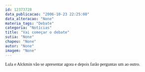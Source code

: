 ```yaml
---
id: 12373728
data_publicacao: "2006-10-23 22:25:00"
data_alteracao: "None"
materia_tags: "Debate"
categoria: "Notícias"
title: "Vai começar o debate"
sutia: "None"
chapeu: "None"
autor: "None"
imagem: "None"
---
```

<p><FONT face=Verdana>Lula e Alckmin vão se apresentar agora e depois farão perguntas um ao outro.</FONT> </p>

